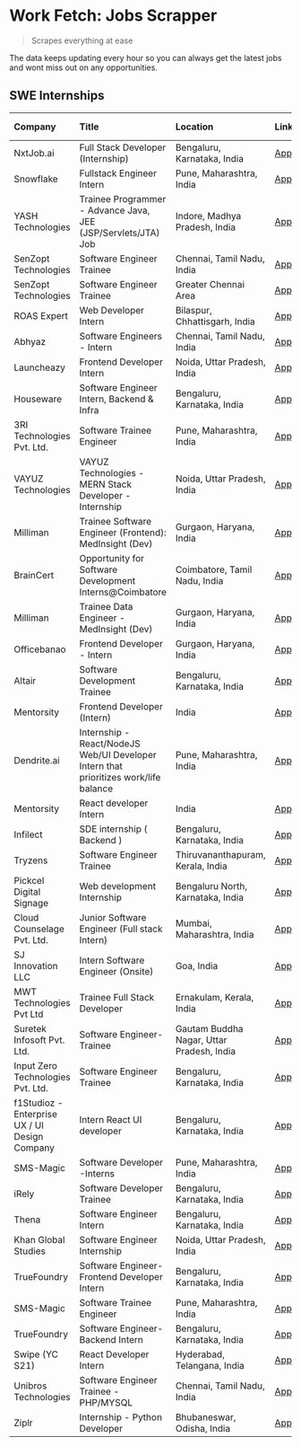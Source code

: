 # Work Fetch: Jobs Scrapper
> Scrapes everything at ease

The data keeps updating every hour so you can always get the latest jobs and wont miss out on any opportunities.

## SWE Internships
<!--START_SECTION:workfetch-->
| Company                                       | Title                                                                                | Location                                  | Link                                                                                                                                                                                                                                                                                                 | Date Posted   |
|:----------------------------------------------|:-------------------------------------------------------------------------------------|:------------------------------------------|:-----------------------------------------------------------------------------------------------------------------------------------------------------------------------------------------------------------------------------------------------------------------------------------------------------|:--------------|
| NxtJob.ai                                     | Full Stack Developer (Internship)                                                    | Bengaluru, Karnataka, India               | [Apply](https://in.linkedin.com/jobs/view/full-stack-developer-internship-at-nxtjob-ai-3829304067?refId=KrxBgk5ctejmYdI6gz9etA%3D%3D&trackingId=kSXobsocOOUOpExqJ7cU5A%3D%3D&position=7&pageNum=1&trk=public_jobs_jserp-result_search-card)                                                          | 2024-02-13    |
| Snowflake                                     | Fullstack Engineer Intern                                                            | Pune, Maharashtra, India                  | [Apply](https://in.linkedin.com/jobs/view/fullstack-engineer-intern-at-snowflake-3828959203?refId=KrxBgk5ctejmYdI6gz9etA%3D%3D&trackingId=5plluBQu2Rj9YN3zmOhqFw%3D%3D&position=12&pageNum=1&trk=public_jobs_jserp-result_search-card)                                                               | 2024-02-13    |
| YASH Technologies                             | Trainee Programmer - Advance Java, JEE (JSP/Servlets/JTA) Job                        | Indore, Madhya Pradesh, India             | [Apply](https://in.linkedin.com/jobs/view/trainee-programmer-advance-java-jee-jsp-servlets-jta-job-at-yash-technologies-3811759183?refId=KrxBgk5ctejmYdI6gz9etA%3D%3D&trackingId=GvuQ67fAE4aJOIUlO1YPqA%3D%3D&position=16&pageNum=1&trk=public_jobs_jserp-result_search-card)                        | 2024-02-13    |
| SenZopt Technologies                          | Software Engineer Trainee                                                            | Chennai, Tamil Nadu, India                | [Apply](https://in.linkedin.com/jobs/view/software-engineer-trainee-at-senzopt-technologies-3827686880?refId=qETHDTWKlWa%2BD6ej3UXcSg%3D%3D&trackingId=sA8%2BeCh2Tw7xmRi2tp3dDA%3D%3D&position=7&pageNum=0&trk=public_jobs_jserp-result_search-card)                                                 | 2024-02-12    |
| SenZopt Technologies                          | Software Engineer Trainee                                                            | Greater Chennai Area                      | [Apply](https://in.linkedin.com/jobs/view/software-engineer-trainee-at-senzopt-technologies-3827688781?refId=qETHDTWKlWa%2BD6ej3UXcSg%3D%3D&trackingId=jVT5Vw%2B1TpMN9N3ubmoH2w%3D%3D&position=10&pageNum=0&trk=public_jobs_jserp-result_search-card)                                                | 2024-02-12    |
| ROAS Expert                                   | Web Developer Intern                                                                 | Bilaspur, Chhattisgarh, India             | [Apply](https://in.linkedin.com/jobs/view/web-developer-intern-at-roas-expert-3828189292?refId=qETHDTWKlWa%2BD6ej3UXcSg%3D%3D&trackingId=KS2fpHP1kLMXOAgcSGD5Aw%3D%3D&position=11&pageNum=0&trk=public_jobs_jserp-result_search-card)                                                                | 2024-02-12    |
| Abhyaz                                        | Software Engineers - Intern                                                          | Chennai, Tamil Nadu, India                | [Apply](https://in.linkedin.com/jobs/view/software-engineers-intern-at-abhyaz-3828323617?refId=qETHDTWKlWa%2BD6ej3UXcSg%3D%3D&trackingId=o34v770k8bdTaonFSTyOVA%3D%3D&position=24&pageNum=0&trk=public_jobs_jserp-result_search-card)                                                                | 2024-02-12    |
| Launcheazy                                    | Frontend Developer Intern                                                            | Noida, Uttar Pradesh, India               | [Apply](https://in.linkedin.com/jobs/view/frontend-developer-intern-at-launcheazy-3825516433?refId=KrxBgk5ctejmYdI6gz9etA%3D%3D&trackingId=UHYOoLYMoLts0qHejihUQA%3D%3D&position=1&pageNum=1&trk=public_jobs_jserp-result_search-card)                                                               | 2024-02-12    |
| Houseware                                     | Software Engineer Intern, Backend & Infra                                            | Bengaluru, Karnataka, India               | [Apply](https://in.linkedin.com/jobs/view/software-engineer-intern-backend-infra-at-houseware-3827877404?refId=KrxBgk5ctejmYdI6gz9etA%3D%3D&trackingId=GxGbMCQtzpfSnb6wTjwtgA%3D%3D&position=9&pageNum=1&trk=public_jobs_jserp-result_search-card)                                                   | 2024-02-12    |
| 3RI Technologies Pvt. Ltd.                    | Software Trainee Engineer                                                            | Pune, Maharashtra, India                  | [Apply](https://in.linkedin.com/jobs/view/software-trainee-engineer-at-3ri-technologies-pvt-ltd-3826557054?refId=KrxBgk5ctejmYdI6gz9etA%3D%3D&trackingId=hDyBuiCBwtVgfE5S4xsbeA%3D%3D&position=11&pageNum=1&trk=public_jobs_jserp-result_search-card)                                                | 2024-02-10    |
| VAYUZ Technologies                            | VAYUZ Technologies - MERN Stack Developer - Internship                               | Noida, Uttar Pradesh, India               | [Apply](https://in.linkedin.com/jobs/view/vayuz-technologies-mern-stack-developer-internship-at-vayuz-technologies-3822619356?refId=KrxBgk5ctejmYdI6gz9etA%3D%3D&trackingId=n49GZ0sSYEi7h4S8%2F6lBZA%3D%3D&position=14&pageNum=1&trk=public_jobs_jserp-result_search-card)                           | 2024-02-10    |
| Milliman                                      | Trainee Software Engineer (Frontend): MedInsight (Dev)                               | Gurgaon, Haryana, India                   | [Apply](https://in.linkedin.com/jobs/view/trainee-software-engineer-frontend-medinsight-dev-at-milliman-3792874280?refId=qETHDTWKlWa%2BD6ej3UXcSg%3D%3D&trackingId=8Cz3lvK4Up5O6Ojh8CrOPQ%3D%3D&position=3&pageNum=0&trk=public_jobs_jserp-result_search-card)                                       | 2024-02-09    |
| BrainCert                                     | Opportunity for Software Development Interns@Coimbatore                              | Coimbatore, Tamil Nadu, India             | [Apply](https://in.linkedin.com/jobs/view/opportunity-for-software-development-interns%40coimbatore-at-braincert-3826095058?refId=KrxBgk5ctejmYdI6gz9etA%3D%3D&trackingId=DLFxJmhkd6NhU%2FViW3UBJA%3D%3D&position=17&pageNum=1&trk=public_jobs_jserp-result_search-card)                             | 2024-02-09    |
| Milliman                                      | Trainee Data Engineer - MedInsight (Dev)                                             | Gurgaon, Haryana, India                   | [Apply](https://in.linkedin.com/jobs/view/trainee-data-engineer-medinsight-dev-at-milliman-3789275187?refId=KrxBgk5ctejmYdI6gz9etA%3D%3D&trackingId=Swnk6HchkGn0srJyzDGgiQ%3D%3D&position=23&pageNum=1&trk=public_jobs_jserp-result_search-card)                                                     | 2024-02-01    |
| Officebanao                                   | Frontend Developer - Intern                                                          | Gurgaon, Haryana, India                   | [Apply](https://in.linkedin.com/jobs/view/frontend-developer-intern-at-officebanao-3822614063?refId=qETHDTWKlWa%2BD6ej3UXcSg%3D%3D&trackingId=fXmI9eBCpOtIb%2FER91qqWA%3D%3D&position=5&pageNum=0&trk=public_jobs_jserp-result_search-card)                                                          | 2024-01-31    |
| Altair                                        | Software Development Trainee                                                         | Bengaluru, Karnataka, India               | [Apply](https://in.linkedin.com/jobs/view/software-development-trainee-at-altair-3817606202?refId=qETHDTWKlWa%2BD6ej3UXcSg%3D%3D&trackingId=lvC2pkibIdhLV99bcXj3Fw%3D%3D&position=14&pageNum=0&trk=public_jobs_jserp-result_search-card)                                                             | 2024-01-31    |
| Mentorsity                                    | Frontend Developer (Intern)                                                          | India                                     | [Apply](https://in.linkedin.com/jobs/view/frontend-developer-intern-at-mentorsity-3820303627?refId=KrxBgk5ctejmYdI6gz9etA%3D%3D&trackingId=zEq47JH7wTgxJWaQgVAucA%3D%3D&position=4&pageNum=1&trk=public_jobs_jserp-result_search-card)                                                               | 2024-01-31    |
| Dendrite.ai                                   | Internship - React/NodeJS Web/UI Developer Intern that prioritizes work/life balance | Pune, Maharashtra, India                  | [Apply](https://in.linkedin.com/jobs/view/internship-react-nodejs-web-ui-developer-intern-that-prioritizes-work-life-balance-at-dendrite-ai-3818948068?refId=KrxBgk5ctejmYdI6gz9etA%3D%3D&trackingId=%2BU4Oa%2B0hi4dR5ws5dtsJDA%3D%3D&position=6&pageNum=1&trk=public_jobs_jserp-result_search-card) | 2024-01-31    |
| Mentorsity                                    | React developer Intern                                                               | India                                     | [Apply](https://in.linkedin.com/jobs/view/react-developer-intern-at-mentorsity-3820308129?refId=KrxBgk5ctejmYdI6gz9etA%3D%3D&trackingId=yw3tksZ%2B42SnkOyBY7%2BxAA%3D%3D&position=18&pageNum=1&trk=public_jobs_jserp-result_search-card)                                                             | 2024-01-31    |
| Infilect                                      | SDE internship ( Backend )                                                           | Bengaluru, Karnataka, India               | [Apply](https://in.linkedin.com/jobs/view/sde-internship-backend-at-infilect-3815120558?refId=qETHDTWKlWa%2BD6ej3UXcSg%3D%3D&trackingId=yRrOmHn%2BsuEqsqYFQJZD5Q%3D%3D&position=21&pageNum=0&trk=public_jobs_jserp-result_search-card)                                                               | 2024-01-25    |
| Tryzens                                       | Software Engineer Trainee                                                            | Thiruvananthapuram, Kerala, India         | [Apply](https://in.linkedin.com/jobs/view/software-engineer-trainee-at-tryzens-3809363491?refId=qETHDTWKlWa%2BD6ej3UXcSg%3D%3D&trackingId=ThG2ps4GJsBj%2FsXt%2F64Wrw%3D%3D&position=17&pageNum=0&trk=public_jobs_jserp-result_search-card)                                                           | 2024-01-18    |
| Pickcel Digital Signage                       | Web development Internship                                                           | Bengaluru North, Karnataka, India         | [Apply](https://in.linkedin.com/jobs/view/web-development-internship-at-pickcel-digital-signage-3826062393?refId=KrxBgk5ctejmYdI6gz9etA%3D%3D&trackingId=PgXCfCTa3FxhypuAZmFvrg%3D%3D&position=19&pageNum=1&trk=public_jobs_jserp-result_search-card)                                                | 2024-01-15    |
| Cloud Counselage Pvt. Ltd.                    | Junior Software Engineer (Full stack Intern)                                         | Mumbai, Maharashtra, India                | [Apply](https://in.linkedin.com/jobs/view/junior-software-engineer-full-stack-intern-at-cloud-counselage-pvt-ltd-3803132814?refId=qETHDTWKlWa%2BD6ej3UXcSg%3D%3D&trackingId=7yFST1j5Nw9U68pQ1owVtw%3D%3D&position=23&pageNum=0&trk=public_jobs_jserp-result_search-card)                             | 2024-01-11    |
| SJ Innovation LLC                             | Intern Software Engineer (Onsite)                                                    | Goa, India                                | [Apply](https://in.linkedin.com/jobs/view/intern-software-engineer-onsite-at-sj-innovation-llc-3799959011?refId=KrxBgk5ctejmYdI6gz9etA%3D%3D&trackingId=bOySdEg2HPUp2nSGf%2F8nsg%3D%3D&position=8&pageNum=1&trk=public_jobs_jserp-result_search-card)                                                | 2024-01-11    |
| MWT Technologies Pvt Ltd                      | Trainee Full Stack Developer                                                         | Ernakulam, Kerala, India                  | [Apply](https://in.linkedin.com/jobs/view/trainee-full-stack-developer-at-mwt-technologies-pvt-ltd-3800921715?refId=qETHDTWKlWa%2BD6ej3UXcSg%3D%3D&trackingId=ypNbEguPaEBKFu26%2BAikpA%3D%3D&position=4&pageNum=0&trk=public_jobs_jserp-result_search-card)                                          | 2024-01-09    |
| Suretek Infosoft Pvt. Ltd.                    | Software Engineer-Trainee                                                            | Gautam Buddha Nagar, Uttar Pradesh, India | [Apply](https://in.linkedin.com/jobs/view/software-engineer-trainee-at-suretek-infosoft-pvt-ltd-3800934643?refId=qETHDTWKlWa%2BD6ej3UXcSg%3D%3D&trackingId=CZm21oBMNGZFQd4STY3K2Q%3D%3D&position=19&pageNum=0&trk=public_jobs_jserp-result_search-card)                                              | 2024-01-09    |
| Input Zero Technologies Pvt. Ltd.             | Software Engineer Trainee                                                            | Bengaluru, Karnataka, India               | [Apply](https://in.linkedin.com/jobs/view/software-engineer-trainee-at-input-zero-technologies-pvt-ltd-3800927643?refId=KrxBgk5ctejmYdI6gz9etA%3D%3D&trackingId=5%2Bky%2FV8AZ3epb9eo1ZF8oQ%3D%3D&position=2&pageNum=1&trk=public_jobs_jserp-result_search-card)                                      | 2024-01-09    |
| f1Studioz - Enterprise UX / UI Design Company | Intern React UI developer                                                            | Bengaluru, Karnataka, India               | [Apply](https://in.linkedin.com/jobs/view/intern-react-ui-developer-at-f1studioz-enterprise-ux-ui-design-company-3796354738?refId=qETHDTWKlWa%2BD6ej3UXcSg%3D%3D&trackingId=NVRarug%2FHYwowEP7vNxgdg%3D%3D&position=6&pageNum=0&trk=public_jobs_jserp-result_search-card)                            | 2024-01-08    |
| SMS-Magic                                     | Software Developer -Interns                                                          | Pune, Maharashtra, India                  | [Apply](https://in.linkedin.com/jobs/view/software-developer-interns-at-sms-magic-3799485343?refId=KrxBgk5ctejmYdI6gz9etA%3D%3D&trackingId=6RVuyHAmhDdDZ7g1%2Fsbp4g%3D%3D&position=5&pageNum=1&trk=public_jobs_jserp-result_search-card)                                                             | 2024-01-05    |
| iRely                                         | Software Developer Trainee                                                           | Bengaluru, Karnataka, India               | [Apply](https://in.linkedin.com/jobs/view/software-developer-trainee-at-irely-3801577534?refId=qETHDTWKlWa%2BD6ej3UXcSg%3D%3D&trackingId=VBgf1Q9W3KuTcVRXnb%2FziQ%3D%3D&position=9&pageNum=0&trk=public_jobs_jserp-result_search-card)                                                               | 2023-12-22    |
| Thena                                         | Software Engineer Intern                                                             | Bengaluru, Karnataka, India               | [Apply](https://in.linkedin.com/jobs/view/software-engineer-intern-at-thena-3778731751?refId=qETHDTWKlWa%2BD6ej3UXcSg%3D%3D&trackingId=UENa0nUCSKAsVLTV%2F%2FwE3A%3D%3D&position=16&pageNum=0&trk=public_jobs_jserp-result_search-card)                                                              | 2023-12-05    |
| Khan Global Studies                           | Software Engineer Internship                                                         | Noida, Uttar Pradesh, India               | [Apply](https://in.linkedin.com/jobs/view/software-engineer-internship-at-khan-global-studies-3766942197?refId=KrxBgk5ctejmYdI6gz9etA%3D%3D&trackingId=vGVl9k1H6Daqbd%2BM75%2F2Eg%3D%3D&position=15&pageNum=1&trk=public_jobs_jserp-result_search-card)                                              | 2023-11-27    |
| TrueFoundry                                   | Software Engineer- Frontend Developer Intern                                         | Bengaluru, Karnataka, India               | [Apply](https://in.linkedin.com/jobs/view/software-engineer-frontend-developer-intern-at-truefoundry-3790095058?refId=qETHDTWKlWa%2BD6ej3UXcSg%3D%3D&trackingId=wvqHVvTSaPMQQTieUM%2F0Tw%3D%3D&position=15&pageNum=0&trk=public_jobs_jserp-result_search-card)                                       | 2023-11-24    |
| SMS-Magic                                     | Software Trainee Engineer                                                            | Pune, Maharashtra, India                  | [Apply](https://in.linkedin.com/jobs/view/software-trainee-engineer-at-sms-magic-3761409781?refId=qETHDTWKlWa%2BD6ej3UXcSg%3D%3D&trackingId=q2REBX1M0JHGFqett6oUBg%3D%3D&position=25&pageNum=0&trk=public_jobs_jserp-result_search-card)                                                             | 2023-11-16    |
| TrueFoundry                                   | Software Engineer-Backend Intern                                                     | Bengaluru, Karnataka, India               | [Apply](https://in.linkedin.com/jobs/view/software-engineer-backend-intern-at-truefoundry-3779508170?refId=KrxBgk5ctejmYdI6gz9etA%3D%3D&trackingId=SZK6waX3NBRTcrk%2BvH9t1Q%3D%3D&position=3&pageNum=1&trk=public_jobs_jserp-result_search-card)                                                     | 2023-11-10    |
| Swipe (YC S21)                                | React Developer Intern                                                               | Hyderabad, Telangana, India               | [Apply](https://in.linkedin.com/jobs/view/react-developer-intern-at-swipe-yc-s21-3737600089?refId=qETHDTWKlWa%2BD6ej3UXcSg%3D%3D&trackingId=iUTF%2FuTNWboppHyj%2BR4zzw%3D%3D&position=18&pageNum=0&trk=public_jobs_jserp-result_search-card)                                                         | 2023-10-13    |
| Unibros Technologies                          | Software Engineer Trainee - PHP/MYSQL                                                | Chennai, Tamil Nadu, India                | [Apply](https://in.linkedin.com/jobs/view/software-engineer-trainee-php-mysql-at-unibros-technologies-3656599241?refId=qETHDTWKlWa%2BD6ej3UXcSg%3D%3D&trackingId=CUW9fZ35fn8%2FA7BugF7u8Q%3D%3D&position=13&pageNum=0&trk=public_jobs_jserp-result_search-card)                                      | 2023-06-12    |
| Ziplr                                         | Internship - Python Developer                                                        | Bhubaneswar, Odisha, India                | [Apply](https://in.linkedin.com/jobs/view/internship-python-developer-at-ziplr-3645677592?refId=KrxBgk5ctejmYdI6gz9etA%3D%3D&trackingId=Fr9kp26s3pTUSxs9yVA9qw%3D%3D&position=20&pageNum=1&trk=public_jobs_jserp-result_search-card)                                                                 | 2023-06-02    |
<!--END_SECTION:workfetch-->
